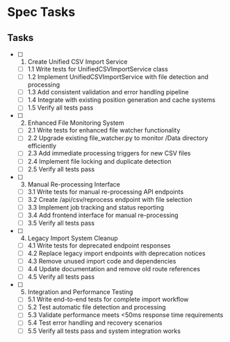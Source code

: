 # Spec Tasks

## Tasks

- [ ] 1. Create Unified CSV Import Service
  - [ ] 1.1 Write tests for UnifiedCSVImportService class
  - [ ] 1.2 Implement UnifiedCSVImportService with file detection and processing
  - [ ] 1.3 Add consistent validation and error handling pipeline
  - [ ] 1.4 Integrate with existing position generation and cache systems
  - [ ] 1.5 Verify all tests pass

- [ ] 2. Enhanced File Monitoring System
  - [ ] 2.1 Write tests for enhanced file watcher functionality
  - [ ] 2.2 Upgrade existing file_watcher.py to monitor /Data directory efficiently
  - [ ] 2.3 Add immediate processing triggers for new CSV files
  - [ ] 2.4 Implement file locking and duplicate detection
  - [ ] 2.5 Verify all tests pass

- [ ] 3. Manual Re-processing Interface
  - [ ] 3.1 Write tests for manual re-processing API endpoints
  - [ ] 3.2 Create /api/csv/reprocess endpoint with file selection
  - [ ] 3.3 Implement job tracking and status reporting
  - [ ] 3.4 Add frontend interface for manual re-processing
  - [ ] 3.5 Verify all tests pass

- [ ] 4. Legacy Import System Cleanup
  - [ ] 4.1 Write tests for deprecated endpoint responses
  - [ ] 4.2 Replace legacy import endpoints with deprecation notices
  - [ ] 4.3 Remove unused import code and dependencies
  - [ ] 4.4 Update documentation and remove old route references
  - [ ] 4.5 Verify all tests pass

- [ ] 5. Integration and Performance Testing
  - [ ] 5.1 Write end-to-end tests for complete import workflow
  - [ ] 5.2 Test automatic file detection and processing
  - [ ] 5.3 Validate performance meets <50ms response time requirements
  - [ ] 5.4 Test error handling and recovery scenarios
  - [ ] 5.5 Verify all tests pass and system integration works